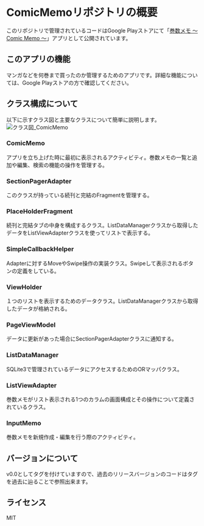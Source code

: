 # ComicMemoリポジトリの概要
このリポジトリで管理されているコードはGoogle Playストアにて「[巻数メモ ～ Comic Memo ～](https://play.google.com/store/apps/details?id=com.highcom.comicmemo&hl=ja)」アプリとして公開されています。
## このアプリの機能
マンガなどを何巻まで買ったのか管理するためのアプリです。詳細な機能については、Google Playストアの方で確認してください。
## クラス構成について
以下に示すクラス図と主要なクラスについて簡単に説明します。
![クラス図_ComicMemo](https://user-images.githubusercontent.com/12059529/104094381-ee07d580-52d3-11eb-9ae6-e78858e9ee9e.png)
### ComicMemo
アプリを立ち上げた時に最初に表示されるアクティビティ。巻数メモの一覧と追加や編集、検索の機能の操作を管理する。
### SectionPagerAdapter
このクラスが持っている続刊と完結のFragmentを管理する。
### PlaceHolderFragment
続刊と完結タブの中身を構成するクラス。ListDataManagerクラスから取得したデータをListViewAdapterクラスを使ってリストで表示する。
### SimpleCallbackHelper
Adapterに対するMoveやSwipe操作の実装クラス。Swipeして表示されるボタンの定義をしている。
### ViewHolder
１つのリストを表示するためのデータクラス。ListDataManagerクラスから取得したデータが格納される。
### PageViewModel
データに更新があった場合にSectionPagerAdapterクラスに通知する。
### ListDataManager
SQLite3で管理されているデータにアクセスするためのORマッパクラス。
### ListViewAdapter
巻数メモがリスト表示される1つのカラムの画面構成とその操作について定義されているクラス。
### InputMemo
巻数メモを新規作成・編集を行う際のアクティビティ。
## バージョンについて
v0.0としてタグを付けていますので、過去のリリースバージョンのコードはタグを過去に辿ることで参照出来ます。
## ライセンス
MIT
